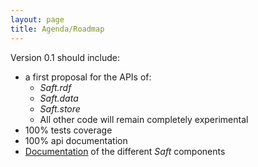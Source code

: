 ```yaml
---
layout: page
title: Agenda/Roadmap
---
```


Version 0.1 should include:

- a first proposal for the APIs of:
    - _Saft.rdf_
    - _Saft.data_
    - _Saft.store_
    - All other code will remain completely experimental
- 100% tests coverage
- 100% api documentation
- [Documentation](/doc) of the different _Saft_ components
